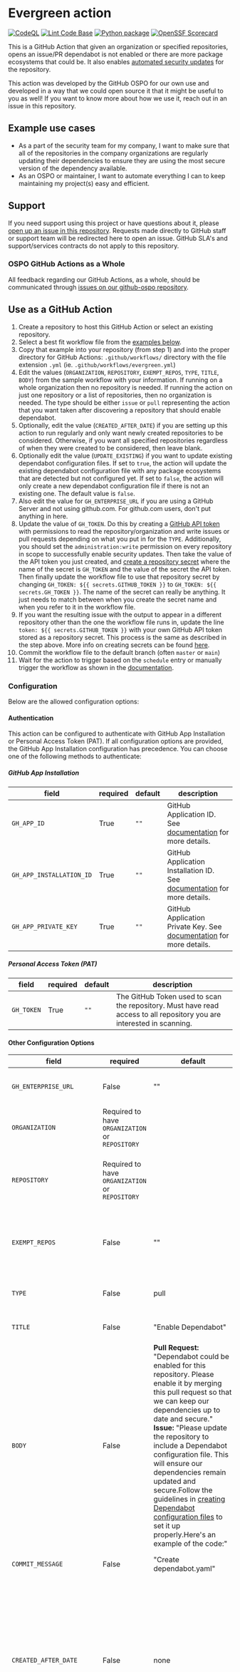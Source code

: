 # Evergreen action

[![CodeQL](https://github.com/github/evergreen/actions/workflows/github-code-scanning/codeql/badge.svg)](https://github.com/github/evergreen/actions/workflows/github-code-scanning/codeql)
[![Lint Code Base](https://github.com/github/evergreen/actions/workflows/super-linter.yaml/badge.svg)](https://github.com/github/evergreen/actions/workflows/super-linter.yaml)
[![Python package](https://github.com/github/evergreen/actions/workflows/python-ci.yml/badge.svg)](https://github.com/github/evergreen/actions/workflows/python-ci.yml)
[![OpenSSF Scorecard](https://api.scorecard.dev/projects/github.com/github/evergreen/badge)](https://scorecard.dev/viewer/?uri=github.com/github/evergreen)

This is a GitHub Action that given an organization or specified repositories, opens an issue/PR dependabot is not enabled or there are more package ecosystems that could be. It also enables [automated security updates](https://docs.github.com/en/code-security/dependabot/dependabot-security-updates/configuring-dependabot-security-updates#managing-dependabot-security-updates-for-your-repositories) for the repository.

This action was developed by the GitHub OSPO for our own use and developed in a way that we could open source it that it might be useful to you as well! If you want to know more about how we use it, reach out in an issue in this repository.

## Example use cases

- As a part of the security team for my company, I want to make sure that all of the repositories in the company organizations are regularly updating their dependencies to ensure they are using the most secure version of the dependency available.
- As an OSPO or maintainer, I want to automate everything I can to keep maintaining my project(s) easy and efficient.

## Support

If you need support using this project or have questions about it, please [open up an issue in this repository](https://github.com/github/evergreen/issues). Requests made directly to GitHub staff or support team will be redirected here to open an issue. GitHub SLA's and support/services contracts do not apply to this repository.

### OSPO GitHub Actions as a Whole

All feedback regarding our GitHub Actions, as a whole, should be communicated through [issues on our github-ospo repository](https://github.com/github/github-ospo/issues/new).

## Use as a GitHub Action

1. Create a repository to host this GitHub Action or select an existing repository.
1. Select a best fit workflow file from the [examples below](#example-workflows).
1. Copy that example into your repository (from step 1) and into the proper directory for GitHub Actions: `.github/workflows/` directory with the file extension `.yml` (ie. `.github/workflows/evergreen.yml`)
1. Edit the values (`ORGANIZATION`, `REPOSITORY`, `EXEMPT_REPOS`, `TYPE`, `TITLE`, `BODY`) from the sample workflow with your information. If running on a whole organization then no repository is needed. If running the action on just one repository or a list of repositories, then no organization is needed. The type should be either `issue` or `pull` representing the action that you want taken after discovering a repository that should enable dependabot.
1. Optionally, edit the value (`CREATED_AFTER_DATE`) if you are setting up this action to run regularly and only want newly created repositories to be considered. Otherwise, if you want all specified repositories regardless of when they were created to be considered, then leave blank.
1. Optionally edit the value (`UPDATE_EXISTING`) if you want to update existing dependabot configuration files. If set to `true`, the action will update the existing dependabot configuration file with any package ecosystems that are detected but not configured yet. If set to `false`, the action will only create a new dependabot configuration file if there is not an existing one. The default value is `false`.
1. Also edit the value for `GH_ENTERPRISE_URL` if you are using a GitHub Server and not using github.com. For github.com users, don't put anything in here.
1. Update the value of `GH_TOKEN`. Do this by creating a [GitHub API token](https://docs.github.com/en/authentication/keeping-your-account-and-data-secure/managing-your-personal-access-tokens#creating-a-personal-access-token-classic) with permissions to read the repository/organization and write issues or pull requests depending on what you put in for the `TYPE`. Additionally, you should set the `administration:write` permission on every repository in scope to successfully enable security updates. Then take the value of the API token you just created, and [create a repository secret](https://docs.github.com/en/actions/security-guides/encrypted-secrets) where the name of the secret is `GH_TOKEN` and the value of the secret the API token. Then finally update the workflow file to use that repository secret by changing `GH_TOKEN: ${{ secrets.GITHUB_TOKEN }}` to `GH_TOKEN: ${{ secrets.GH_TOKEN }}`. The name of the secret can really be anything. It just needs to match between when you create the secret name and when you refer to it in the workflow file.
1. If you want the resulting issue with the output to appear in a different repository other than the one the workflow file runs in, update the line `token: ${{ secrets.GITHUB_TOKEN }}` with your own GitHub API token stored as a repository secret. This process is the same as described in the step above. More info on creating secrets can be found [here](https://docs.github.com/en/actions/security-guides/encrypted-secrets).
1. Commit the workflow file to the default branch (often `master` or `main`)
1. Wait for the action to trigger based on the `schedule` entry or manually trigger the workflow as shown in the [documentation](https://docs.github.com/en/actions/using-workflows/manually-running-a-workflow).

### Configuration

Below are the allowed configuration options:

#### Authentication

This action can be configured to authenticate with GitHub App Installation or Personal Access Token (PAT). If all configuration options are provided, the GitHub App Installation configuration has precedence. You can choose one of the following methods to authenticate:

##### GitHub App Installation

| field                         | required | default | description |
|-------------------------------|----------|---------|-------------|
| `GH_APP_ID`                   | True     | `""`    | GitHub Application ID. See [documentation](https://docs.github.com/en/apps/creating-github-apps/authenticating-with-a-github-app/about-authentication-with-a-github-app) for more details. |
| `GH_APP_INSTALLATION_ID`      | True     | `""`    | GitHub Application Installation ID. See [documentation](https://docs.github.com/en/apps/creating-github-apps/authenticating-with-a-github-app/about-authentication-with-a-github-app) for more details. |
| `GH_APP_PRIVATE_KEY`          | True     | `""`    | GitHub Application Private Key. See [documentation](https://docs.github.com/en/apps/creating-github-apps/authenticating-with-a-github-app/about-authentication-with-a-github-app) for more details. |

##### Personal Access Token (PAT)

| field                         | required | default | description |
|-------------------------------|----------|---------|-------------|
| `GH_TOKEN`                    | True     | `""`    | The GitHub Token used to scan the repository. Must have read access to all repository you are interested in scanning. |

#### Other Configuration Options

| field                 | required | default | description |
|-----------------------|----------|---------|-------------|
| `GH_ENTERPRISE_URL`   | False    |   ""    | The `GH_ENTERPRISE_URL` is used to connect to an enterprise server instance of GitHub. github.com users should not enter anything here. |
| `ORGANIZATION`        | Required to have `ORGANIZATION` or `REPOSITORY` |         | The name of the GitHub organization which you want this action to work from. ie. github.com/github would be `github` |
| `REPOSITORY`          | Required to have `ORGANIZATION` or `REPOSITORY` |         | The name of the repository and organization which you want this action to work from. ie. `github/evergreen` or a comma separated list of multiple repositories `github/evergreen,super-linter/super-linter` |
| `EXEMPT_REPOS`        | False    |   ""    |  These repositories will be exempt from this action considering them for dependabot enablement. ex: If my org is set to `github` then I might want to exempt a few of the repos but get the rest by setting `EXEMPT_REPOS` to `github/evergreen,github/contributors` |
| `TYPE`                | False    | pull    | Type refers to the type of action you want taken if this workflow determines that dependabot could be enabled. Valid values are `pull` or `issue`.|
| `TITLE`               | False    | "Enable Dependabot" | The title of the issue or pull request that will be created if dependabot could be enabled. |
| `BODY`                | False    | **Pull Request:** "Dependabot could be enabled for this repository. Please enable it by merging this pull request so that we can keep our dependencies up to date and secure." **Issue:** "Please update the repository to include a Dependabot configuration file. This will ensure our dependencies remain updated and secure.Follow the guidelines in [creating Dependabot configuration files](https://docs.github.com/en/code-security/dependabot/dependabot-version-updates/configuration-options-for-the-dependabot.yml-file) to set it up properly.Here's an example of the code:" | The body of the issue or pull request that will be created if dependabot could be enabled. |
| `COMMIT_MESSAGE`      | False    | "Create dependabot.yaml" | The commit message for the pull request that will be created if dependabot could be enabled. |
| `CREATED_AFTER_DATE`  | False    | none       | If a value is set, this action will only consider repositories created on or after this date for dependabot enablement. This is useful if you want to only consider newly created repositories. If I set up this action to run weekly and I only want to scan for repos created in the last week that need dependabot enabled, then I would set `CREATED_AFTER_DATE` to 7 days ago. That way only repositories created after 7 days ago will be considered for dependabot enablement. If not set or set to nothing, all repositories will be scanned and a duplicate issue/pull request may occur. Ex: 2023-12-31 for Dec. 31st 2023 |
| `UPDATE_EXISTING`     | False    | False   | If set to true, this action will update the existing dependabot configuration file with any package ecosystems that are detected but not configured yet. If set to false, the action will only create a new dependabot configuration file if there is not an existing one. |
| `PROJECT_ID`          | False    | ""     | If set, this will assign the issue or pull request to the project with the given ID. ( The project ID on GitHub can be located by navigating to the respective project and observing the URL's end.) **The `ORGANIZATION` variable is required** |
| `DRY_RUN`             | False    | False   | If set to true, this action will not create any issues or pull requests. It will only log the repositories that could have dependabot enabled. This is useful for testing. |
| `GROUP_DEPENDENCIES`             | False    | false   | If set to true, dependabot configuration will group dependencies updates based on [dependency type](https://docs.github.com/en/code-security/dependabot/dependabot-version-updates/configuration-options-for-the-dependabot.yml-file#groups) (production or development, where supported) |
| `FILTER_VISIBILITY`             | False    | "public,private,internal"   | Use this flag to filter repositories in scope by their visibility (`public`, `private`, `internal`). By default all repository are targeted. ex: to ignore public repositories set this value to `private,internal`.   |
| `BATCH_SIZE`             | False    | None   | Set this to define the maximum amount of eligible repositories for every run.  This is useful if you are targeting large organizations and you don't want to flood repositories with pull requests / issues. ex: if you want to target 20 repositories per time, set this to 20.    |
| `ENABLE_SECURITY_UPDATES`             | False    | true   | If set to true, Evergreen will enable [Dependabot security updates](https://docs.github.com/en/code-security/dependabot/dependabot-security-updates/configuring-dependabot-security-updates) on target repositories. Note that the GitHub token needs to have the `administration:write` permission on every repository in scope to successfully enable security updates.  |
| `EXEMPT_ECOSYSTEMS`             | False    | ""   | A list of [package ecosystems](https://docs.github.com/en/code-security/dependabot/dependabot-version-updates/configuration-options-for-the-dependabot.yml-file#package-ecosystem) to exempt from the generated dependabot configuration. To ignore ecosystems set this to one or more of `bundler`,`cargo`, `composer`, `pip`, `docker`, `npm`, `gomod`, `hex`, `nuget`, `github-actions` and `terraform`. ex: if you don't want Dependabot to update Dockerfiles and Github Actions you can set this to `docker,github-actions`.   |

### Example workflows

#### Basic

```yaml
---
name: Weekly dependabot checks
on:
  workflow_dispatch:
  schedule:
    - cron: '3 2 * * 6'

permissions:
  contents: read

jobs:
  evergreen:
    name: evergreen
    runs-on: ubuntu-latest
    permissions:
      issues: write

    steps:
      - name: Run evergreen action
        uses: github/evergreen@v1
        env:
          GH_TOKEN: ${{ secrets.GITHUB_TOKEN }}
          ORGANIZATION: <YOUR_ORGANIZATION_GOES_HERE>
```

#### Advanced

```yaml
---
name: Weekly dependabot checks
on:
  workflow_dispatch:
  schedule:
    - cron: '3 2 * * 6'

permissions:
  contents: read

jobs:
  evergreen:
    name: evergreen
    runs-on: ubuntu-latest
    permissions:
      issues: write

    steps:
      - shell: bash
        run: |
          # Get the current date
          current_date=$(date +'%Y-%m-%d')

          # Calculate the previous month
          previous_date=$(date -d "$current_date -7 day" +'%Y-%m-%d')

          echo "$previous_date..$current_date"
          echo "one_week_ago=$previous_date" >> "$GITHUB_ENV"

      - name: Run evergreen action
        uses: github/evergreen@v1
        env:
          GH_TOKEN: ${{ secrets.GITHUB_TOKEN }}
          ORGANIZATION: <YOUR_ORGANIZATION_GOES_HERE>
          EXEMPT_REPOS: "org_name/repo_name_1, org_name/repo_name_2"
          TITLE: "Add dependabot configuration"
          BODY: "Please add this dependabot configuration so that we can keep the dependencies in this repo up to date and secure. for help, contact XXX"
          CREATED_AFTER_DATE: ${{ env.one_week_ago }}
          
```

## Local usage without Docker

1. Make sure you have at least Python3.11 installed
1. Copy `.env-example` to `.env`
1. Fill out the `.env` file with a _token_ from a user that has access to the organization to scan (listed below). Tokens should have at least write:org access for organization scanning and write:repository for repository scanning.
1. Fill out the `.env` file with the configuration parameters you want to use
1. `pip3 install -r requirements.txt`
1. Run `python3 ./evergreen.py`, which will output everything in the terminal

## License

[MIT](LICENSE)

## More OSPO Tools

Looking for more resources for your open source program office (OSPO)? Check out the [`github-ospo`](https://github.com/github/github-ospo) repo for a variety of tools designed to support your needs.
